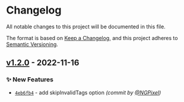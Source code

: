 # Changelog
All notable changes to this project will be documented in this file.

The format is based on [Keep a Changelog](https://keepachangelog.com/en/1.0.0/),
and this project adheres to [Semantic Versioning](https://semver.org/spec/v2.0.0.html).

## [v1.2.0] - 2022-11-16
### :sparkles: New Features
- [`4eb6fb4`](https://github.com/ietf-tools/semver-action/commit/4eb6fb4219d39deffaf10fad60dcc2cc97acf49e) - add skipInvalidTags option *(commit by [@NGPixel](https://github.com/NGPixel))*


[v1.2.0]: https://github.com/ietf-tools/semver-action/compare/v1.1.2...v1.2.0